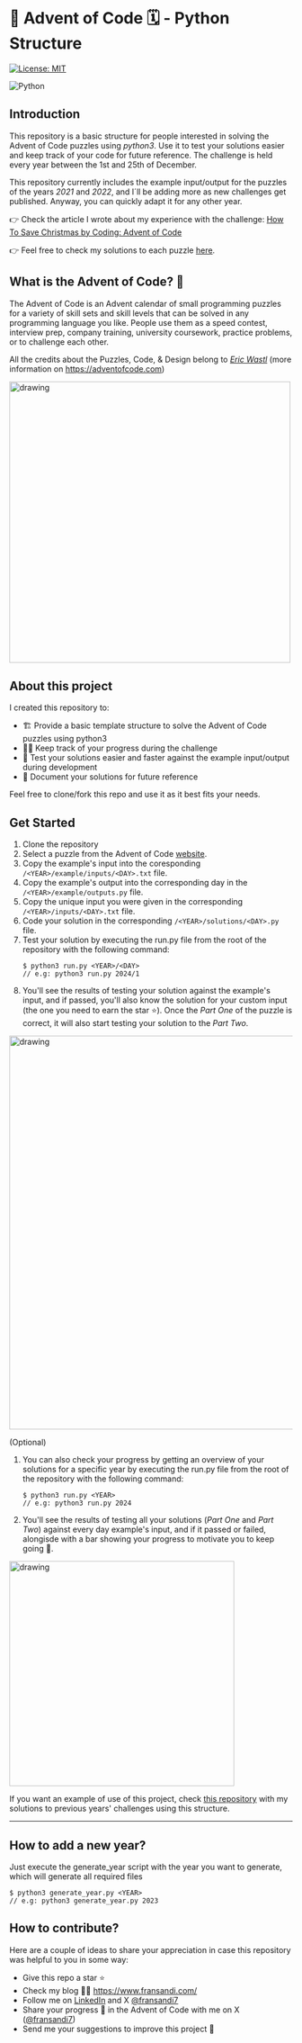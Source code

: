 # 🎄 Advent of Code 🗓 - Python Structure

[![License: MIT](https://img.shields.io/badge/License-MIT-yellow.svg)](https://opensource.org/licenses/MIT)

![Python](https://img.shields.io/badge/Python-3776AB?style=for-the-badge&logo=python&logoColor=white)

## Introduction

This repository is a basic structure for people interested in solving the Advent of Code puzzles using _python3_. Use it to test your solutions easier and keep track of your code for future reference. The challenge is held every year between the 1st and 25th of December.

This repository currently includes the example input/output for the puzzles of the years _2021_ and _2022_, and I´ll be adding more as new challenges get published. Anyway, you can quickly adapt it for any other year.

👉 Check the article I wrote about my experience with the challenge: [How To Save Christmas by Coding: Advent of Code](https://blog.fransandi.com/advent-of-code-43b3e5dd3d2d)

👉 Feel free to check my solutions to each puzzle [here](https://github.com/Fransandi/Advent-of-Code-Solutions.git).

## What is the Advent of Code? 🧩

The Advent of Code is an Advent calendar of small programming puzzles for a variety of skill sets and skill levels that can be solved in any programming language you like. People use them as a speed contest, interview prep, company training, university coursework, practice problems, or to challenge each other.

All the credits about the Puzzles, Code, & Design belong to _[Eric Wastl](https://twitter.com/ericwastl)_ (more information on https://adventofcode.com)

<img src="https://i.ibb.co/n0cZfrT/160be980-3b1a-11eb-9dbe-439a40adfa99.png" alt="drawing" width="500"/>

## About this project

I created this repository to:

- 🏗 Provide a basic template structure to solve the Advent of Code puzzles using python3
- 👨‍💻 Keep track of your progress during the challenge
- 🧪 Test your solutions easier and faster against the example input/output during development
- 💽 Document your solutions for future reference

Feel free to clone/fork this repo and use it as it best fits your needs.

## Get Started

1. Clone the repository
1. Select a puzzle from the Advent of Code [website](https://adventofcode.com/).
1. Copy the example's input into the coresponding `/<YEAR>/example/inputs/<DAY>.txt` file.
1. Copy the example's output into the corresponding day in the `/<YEAR>/example/outputs.py` file.
1. Copy the unique input you were given in the corresponding `/<YEAR>/inputs/<DAY>.txt` file.
1. Code your solution in the corresponding `/<YEAR>/solutions/<DAY>.py` file.
1. Test your solution by executing the run.py file from the root of the repository with the following command:
   ```
   $ python3 run.py <YEAR>/<DAY>
   // e.g: python3 run.py 2024/1
   ```
1. You'll see the results of testing your solution against the example's input, and if passed, you'll also know the solution for your custom input (the one you need to earn the star ⭐️). Once the _Part One_ of the puzzle is correct, it will also start testing your solution to the _Part Two_.

<img src="https://i.postimg.cc/Sx8vJwFx/Screen-Shot-2022-10-26-at-02-25-08.png" alt="drawing" width="700"/>

(Optional)

1. You can also check your progress by getting an overview of your solutions for a specific year by executing the run.py file from the root of the repository with the following command:
   ```
   $ python3 run.py <YEAR>
   // e.g: python3 run.py 2024
   ```
1. You'll see the results of testing all your solutions (_Part One_ and _Part Two_) against every day example's input, and if it passed or failed, alongisde with a bar showing your progress to motivate you to keep going 💪.

<img src="https://i.postimg.cc/zvjgH2LN/Screen-Shot-2022-10-28-at-18-06-22.png" alt="drawing" width="400"/>

If you want an example of use of this project, check [this repository](https://github.com/Fransandi/Advent-of-Code-Python-Solutions) with my solutions to previous years' challenges using this structure.

---

## How to add a new year?

Just execute the generate_year script with the year you want to generate, which will generate all required files

```
$ python3 generate_year.py <YEAR>
// e.g: python3 generate_year.py 2023
```

## How to contribute?

Here are a couple of ideas to share your appreciation in case this repository was helpful to you in some way:

- Give this repo a star ⭐
- Check my blog 👨‍💻 https://www.fransandi.com/
- Follow me on [LinkedIn](https://www.linkedin.com/in/fransandi/) and X [@fransandi7](https://twitter.com/fransandi7)
- Share your progress 💬 in the Advent of Code with me on X ([@fransandi7](https://twitter.com/fransandi7))
- Send me your suggestions to improve this project 🚀
